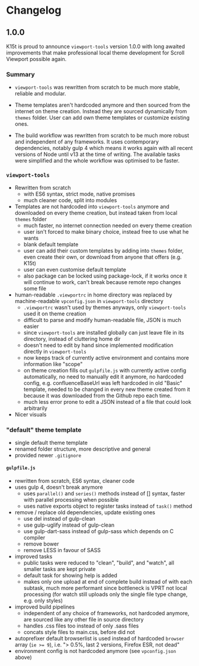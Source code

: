 # Changelog

## 1.0.0

K15t is proud to announce `viewport-tools` version 1.0.0 with long awaited improvements that make professional local theme development for Scroll Viewport possible again.

### Summary

- `viewport-tools` was rewritten from scratch to be much more stable, reliable and modular.

- Theme templates aren't hardcoded anymore and then sourced from the internet on theme creation. Instead they are sourced dynamically from `themes` folder. User can add own theme templates or customize existing ones.

- The build workflow was rewritten from scratch to be much more robust and independent of any frameworks. It uses contemporary dependencies, notably gulp 4 which means it works again with all recent versions of Node until v13 at the time of writing. The available tasks were simplified and the whole workflow was optimised to be faster.

### `viewport-tools`

- Rewritten from scratch
    - with ES6 syntax, strict mode, native promises
    - much cleaner code, split into modules
- Templates are not hardcoded into `viewport-tools` anymore and downloaded on every theme creation, but instead taken from local `themes` folder
    - much faster, no internet connection needed on every theme creation
    - user isn't forced to make binary choice, instead free to use what he wants
    - blank default template
    - user can add their custom templates by adding into `themes` folder, even create their own, or download from anyone that offers (e.g. K15t)
    - user can even customise default template
    - also package can be locked using package-lock, if it works once it will continue to work, can't break because remote repo changes some file
- human-readable `.viewportrc` in home directory was replaced by machine-readable `vpconfig.json` in `viewport-tools` directory
    - `.viewportrc` wasn't used by themes anyways, only `viewport-tools` used it on theme creation
    - difficult to parse and modify human-readable file, JSON is much easier
    - since `viewport-tools` are installed globally can just leave file in its directory, instead of cluttering home dir
    - doesn't need to edit by hand since implemented modification directly in `viewport-tools`
    - now keeps track of currently active environment and contains more information like "scope"
    - on theme creation fills out `gulpfile.js` with currently active config automatically, no need to manually edit it anymore, no hardcoded config, e.g. confluenceBaseUrl was left hardcoded in old "Basic" template, needed to be changed in every new theme created from it because it was downloaded from the Github repo each time.
    - much less error prone to edit a JSON instead of a file that could look arbitrarily
- Nicer visuals

### "default" theme template

- single default theme template
- renamed folder structure, more descriptive and general
- provided newer `.gitignore`

#### `gulpfile.js`

- rewritten from scratch, ES6 syntax, cleaner code
- uses gulp 4, doesn't break anymore
    - uses `parallel()` and `series()` methods instead of [] syntax, faster with parallel processing when possible
    - uses native exports object to register tasks instead of `task()` method
- remove / replace old dependencies, update existing ones
    - use del instead of gulp-clean
    - use gulp-uglify instead of gulp-clean
    - use gulp-dart-sass instead of gulp-sass which depends on C compiler
    - remove bower
    - remove LESS in favour of SASS
- improved tasks
    - public tasks were reduced to "clean", "build", and "watch", all smaller tasks are kept private
    - default task for showing help is added
    - makes only one upload at end of complete build instead of with each subtask, much more performant since bottleneck is VPRT not local processing (for watch still uploads only the single file type change, e.g. only styles)
- improved build pipelines
    - independent of any choice of frameworks, not hardcoded anymore, are sourced like any other file in source directory
    - handles .css files too instead of only .sass files
    - concats style files to main.css, before did not
- autoprefixer default browserlist is used instead of hardcoded `browser` array (`ie >= 9`), i.e. "> 0.5%, last 2 versions, Firefox ESR, not dead"
- environment config is not hardcoded anymore (see `vpconfig.json` above)